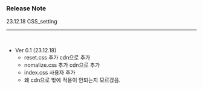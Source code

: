 ### Release Note

23.12.18 CSS_setting

---

<br>

- Ver 0.1 (23.12.18)
  - reset.css 추가 cdn으로 추가
  - nomalize.css 추가 cdn으로 추가
  - index.css 사용자 추가
  - 왜 cdn으로 밖에 적용이 안되는지 모르겠음.
